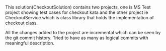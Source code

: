 This solution(CheckoutSolution) contains two projects, one is MS Test project showing test cases for checkout kata
and the other project ie CheckoutService which is class library that holds the implementation of checkout class.

All the changes added to the project are incremental which can be seen by the git commit history. Tried to have as many as logical commits
with meaningful description.